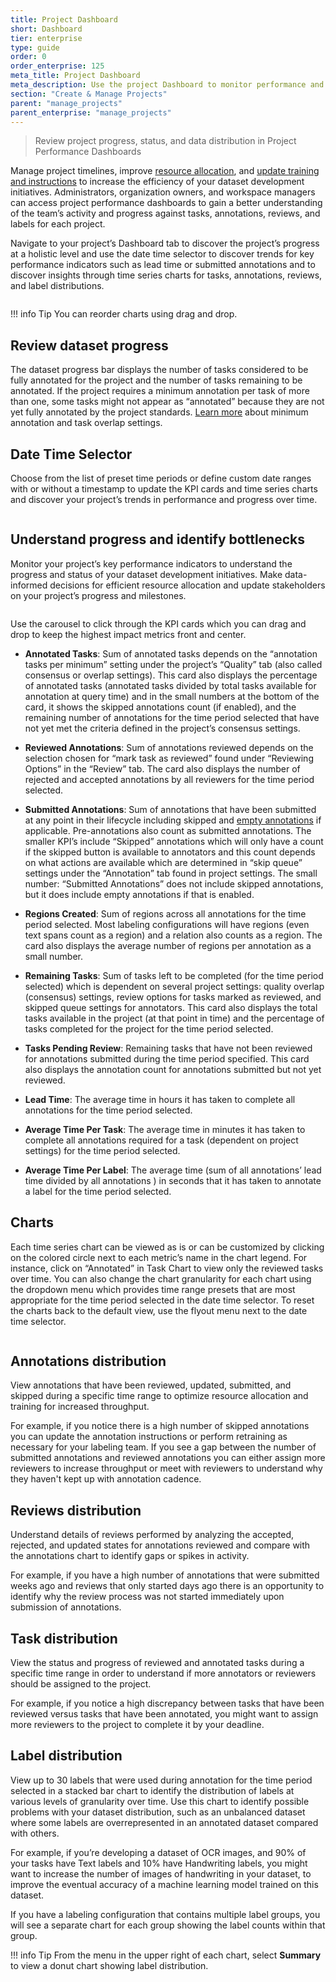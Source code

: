```yaml
---
title: Project Dashboard
short: Dashboard
tier: enterprise
type: guide
order: 0
order_enterprise: 125
meta_title: Project Dashboard
meta_description: Use the project Dashboard to monitor performance and progress.
section: "Create & Manage Projects"
parent: "manage_projects"
parent_enterprise: "manage_projects"
---
```


> Review project progress, status, and data distribution in Project Performance Dashboards

Manage project timelines, improve [resource allocation](/guide/setup_project.html#Set-up-task-distribution-for-labeling), and [update training and instructions](/guide/setup_project.html#Set-up-instructions-for-data-labelers) to increase the efficiency of your dataset development initiatives. Administrators, organization owners, and workspace managers can access project performance dashboards to gain a better understanding of the team’s activity and progress against tasks, annotations, reviews, and labels for each project.

Navigate to your project’s Dashboard tab to discover the project’s progress at a holistic level and use the date time selector to discover trends for key performance indicators such as lead time or submitted annotations and to discover insights through time series charts for tasks, annotations, reviews, and label distributions.

<img src="/images/FullDashboardPage.png" alt="" class="gif-border" />

!!! info Tip
    You can reorder charts using drag and drop. 

## Review dataset progress

The dataset progress bar displays the number of tasks considered to be fully annotated for the project and the number of tasks remaining to be annotated. If the project requires a minimum annotation per task of more than one, some tasks might not appear as “annotated” because they are not yet fully annotated by the project standards. [Learn more](/guide/setup_project.html#Set-minimum-annotations-per-task) about minimum annotation and task overlap settings.

## Date Time Selector

Choose from the list of preset time periods or define custom date ranges with or without a timestamp to update the KPI cards and time series charts and discover your project’s trends in performance and progress over time.

<img src="/images/dateTimePicker.png" alt="" class="gif-border" />

## Understand progress and identify bottlenecks

Monitor your project’s key performance indicators to understand the progress and status of your dataset development initiatives. Make data-informed decisions for efficient resource allocation and update stakeholders on your project’s progress and milestones.

<img src="/images/KPICarousel.png" alt="" class="gif-border" />

Use the carousel to click through the KPI cards which you can drag and drop to keep the highest impact metrics front and center.

- **Annotated Tasks**: Sum of annotated tasks depends on the “annotation tasks per minimum” setting under the project’s “Quality” tab (also called consensus or overlap settings). This card also displays the percentage of annotated tasks (annotated tasks divided by total tasks available for annotation at query time) and in the small numbers at the bottom of the card, it shows the skipped annotations count (if enabled), and the remaining number of annotations for the time period selected that have not yet met the criteria defined in the project’s consensus settings.

- **Reviewed Annotations**: Sum of annotations reviewed depends on the selection chosen for “mark task as reviewed” found under “Reviewing Options” in the “Review” tab. The card also displays the number of rejected and accepted annotations by all reviewers for the time period selected.

- **Submitted Annotations**: Sum of annotations that have been submitted at any point in their lifecycle including skipped and [empty annotations](/guide/setup_project.html#Set-annotating-options) if applicable. Pre-annotations also count as submitted annotations. The smaller KPI’s include “Skipped” annotations which will only have a count if the skipped button is available to annotators and this count depends on what actions are available which are determined in “skip queue” settings under the “Annotation” tab found in project settings. The small number: “Submitted Annotations” does not include skipped annotations, but it does include empty annotations if that is enabled.

- **Regions Created**: Sum of regions across all annotations for the time period selected. Most labeling configurations will have regions (even text spans count as a region) and a relation also counts as a region. The card also displays the average number of regions per annotation as a small number.

- **Remaining Tasks**: Sum of tasks left to be completed (for the time period selected) which is dependent on several project settings: quality overlap (consensus) settings, review options for tasks marked as reviewed, and skipped queue settings for annotators. This card also displays the total tasks available in the project (at that point in time) and the percentage of tasks completed for the project for the time period selected.

- **Tasks Pending Review**: Remaining tasks that have not been reviewed for annotations submitted during the time period specified. This card also displays the annotation count for annotations submitted but not yet reviewed.

- **Lead Time**: The average time in hours it has taken to complete all annotations for the time period selected.

- **Average Time Per Task**: The average time in minutes it has taken to complete all annotations required for a task (dependent on project settings) for the time period selected.

- **Average Time Per Label**: The average time (sum of all annotations’ lead time divided by all annotations ) in seconds that it has taken to annotate a label for the time period selected.

## Charts

Each time series chart can be viewed as is or can be customized by clicking on the colored circle next to each metric’s name in the chart legend. For instance, click on “Annotated” in Task Chart to view only the reviewed tasks over time. You can also change the chart granularity for each chart using the dropdown menu which provides time range presets that are most appropriate for the time period selected in the date time selector. To reset the charts back to the default view, use the flyout menu next to the date time selector.

<img src="/images/Charts.png" alt="" class="gif-border" />

## Annotations distribution

View annotations that have been reviewed, updated, submitted, and skipped during a specific time range to optimize resource allocation and training for increased throughput.

For example, if you notice there is a high number of skipped annotations you can update the annotation instructions or perform retraining as necessary for your labeling team. If you see a gap between the number of submitted annotations and reviewed annotations you can either assign more reviewers to increase throughput or meet with reviewers to understand why they haven't kept up with annotation cadence.

## Reviews distribution

Understand details of reviews performed by analyzing the accepted, rejected, and updated states for annotations reviewed and compare with the annotations chart to identify gaps or spikes in activity.

For example, if you have a high number of annotations that were submitted weeks ago and reviews that only started days ago there is an opportunity to identify why the review process was not started immediately upon submission of annotations.

## Task distribution

View the status and progress of reviewed and annotated tasks during a specific time range in order to understand if more annotators or reviewers should be assigned to the project.

For example, if you notice a high discrepancy between tasks that have been reviewed versus tasks that have been annotated, you might want to assign more reviewers to the project to complete it by your deadline.

## Label distribution

View up to 30 labels that were used during annotation for the time period selected in a stacked bar chart to identify the distribution of labels at various levels of granularity over time. Use this chart to identify possible problems with your dataset distribution, such as an unbalanced dataset where some labels are overrepresented in an annotated dataset compared with others.

For example, if you’re developing a dataset of OCR images, and 90% of your tasks have Text labels and 10% have Handwriting labels, you might want to increase the number of images of handwriting in your dataset, to improve the eventual accuracy of a machine learning model trained on this dataset.

If you have a labeling configuration that contains multiple label groups, you will see a separate chart for each group showing the label counts within that group.

!!! info Tip
    From the menu in the upper right of each chart, select **Summary** to view a donut chart showing label distribution. 
